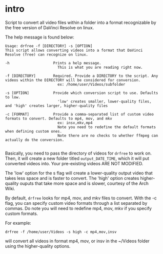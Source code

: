 # intro

Script to convert all video files within a folder into a format recognizable by the free version of DaVinci Resolve on linux.

The help message is found below:

```
Usage: drfree -f [DIRECTORY] -s [OPTION]
This script allows converting videos into a format that DaVinci Resolve (free) can recognize on linux.

-h                    Prints a help message.
                        This is what you are reading right now.

-f [DIRECTORY]        Required. Provide a DIRECTORY to the script. Any videos within the DIRECTORY will be considered for conversion.
                        ex: /home/user/Videos/subfolder

-s [OPTION]           Provide which conversion script to use. Defaults to low.
                        'low' creates smaller, lower-quality files, and 'high' creates larger, higher-quality files

-c [FORMAT]           Provide a comma-separated list of custom video formats to convert. Defaults to mp4, mov, and mkv
                        ex: insv,mkv,mp4
                        Note you need to redefine the default formats when defining custom ones.
                        Note there are no checks to whether ffmpeg can actually do the conversion.


```

Basically, you need to pass the directory of videos for ```drfree``` to work on. Then, it will create a new folder titled ```output_DATE_TIME```, which it will put converted videos into. Your pre-existing videos ARE NOT MODIFIED.

The 'low' option for the s flag will create a lower-quality output video that takes less space and is faster to convert. The 'high' option creates higher-quality ouputs that take more space and is slower, courtesy of the Arch Wiki.

By default, ```drfree``` looks for mp4, mov, and mkv files to convert. With the -c flag, you can specify custom video formats through a list separated by commas. Do note you will need to redefine mp4, mov, mkv if you specify custom formats. 

For example:

```drfree -f /home/user/Videos -s high -c mp4,mov,insv```

will convert all videos in format mp4, mov, or insv in the ~/Videos folder using the higher-quality options.